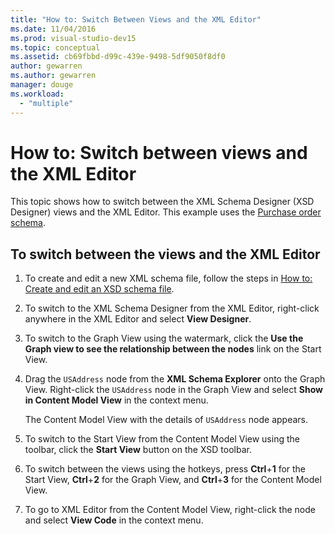 ```yaml
---
title: "How to: Switch Between Views and the XML Editor"
ms.date: 11/04/2016
ms.prod: visual-studio-dev15
ms.topic: conceptual
ms.assetid: cb69fbbd-d99c-439e-9498-5df9050f8df0
author: gewarren
ms.author: gewarren
manager: douge
ms.workload:
  - "multiple"
---
```

# How to: Switch between views and the XML Editor

This topic shows how to switch between the XML Schema Designer (XSD Designer) views and the XML Editor. This example uses the [Purchase order schema](../xml-tools/sample-xsd-file-simple-schema.md).

## To switch between the views and the XML Editor

1.  To create and edit a new XML schema file, follow the steps in [How to: Create and edit an XSD schema file](../xml-tools/how-to-create-and-edit-an-xsd-schema-file.md).

2.  To switch to the XML Schema Designer from the XML Editor, right-click anywhere in the XML Editor and select **View Designer**.

3.  To switch to the Graph View using the watermark, click the **Use the Graph view to see the relationship between the nodes** link on the Start View.

4.  Drag the `USAddress` node from the **XML Schema Explorer** onto the Graph View. Right-click the `USAddress` node in the Graph View and select **Show in Content Model View** in the context menu.

     The Content Model View with the details of `USAddress` node appears.

5.  To switch to the Start View from the Content Model View using the toolbar, click the **Start View** button on the XSD toolbar.

6.  To switch between the views using the hotkeys, press **Ctrl**+**1** for the Start View, **Ctrl**+**2** for the Graph View, and **Ctrl**+**3** for the Content Model View.

7.  To go to XML Editor from the Content Model View, right-click the node and select **View Code** in the context menu.